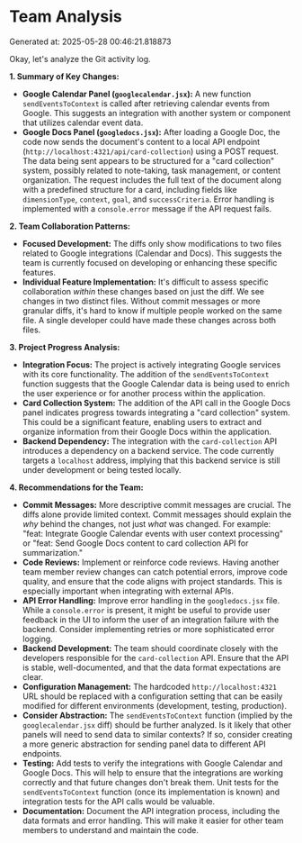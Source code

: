 # Team Analysis
Generated at: 2025-05-28 00:46:21.818873

Okay, let's analyze the Git activity log.

**1. Summary of Key Changes:**

*   **Google Calendar Panel (`googlecalendar.jsx`):** A new function `sendEventsToContext` is called after retrieving calendar events from Google. This suggests an integration with another system or component that utilizes calendar event data.
*   **Google Docs Panel (`googledocs.jsx`):**  After loading a Google Doc, the code now sends the document's content to a local API endpoint (`http://localhost:4321/api/card-collection`) using a POST request.  The data being sent appears to be structured for a "card collection" system, possibly related to note-taking, task management, or content organization.  The request includes the full text of the document along with a predefined structure for a card, including fields like `dimensionType`, `context`, `goal`, and `successCriteria`.  Error handling is implemented with a `console.error` message if the API request fails.

**2. Team Collaboration Patterns:**

*   **Focused Development:** The diffs only show modifications to two files related to Google integrations (Calendar and Docs). This suggests the team is currently focused on developing or enhancing these specific features.
*   **Individual Feature Implementation:** It's difficult to assess specific collaboration *within* these changes based on just the diff.  We see changes in two distinct files. Without commit messages or more granular diffs, it's hard to know if multiple people worked on the same file.  A single developer could have made these changes across both files.

**3. Project Progress Analysis:**

*   **Integration Focus:** The project is actively integrating Google services with its core functionality.  The addition of the `sendEventsToContext` function suggests that the Google Calendar data is being used to enrich the user experience or for another process within the application.
*   **Card Collection System:**  The addition of the API call in the Google Docs panel indicates progress towards integrating a "card collection" system.  This could be a significant feature, enabling users to extract and organize information from their Google Docs within the application.
*   **Backend Dependency:** The integration with the `card-collection` API introduces a dependency on a backend service. The code currently targets a `localhost` address, implying that this backend service is still under development or being tested locally.

**4. Recommendations for the Team:**

*   **Commit Messages:** More descriptive commit messages are crucial. The diffs alone provide limited context. Commit messages should explain the *why* behind the changes, not just *what* was changed.  For example: "feat: Integrate Google Calendar events with user context processing" or "feat: Send Google Docs content to card collection API for summarization."
*   **Code Reviews:**  Implement or reinforce code reviews.  Having another team member review changes can catch potential errors, improve code quality, and ensure that the code aligns with project standards.  This is especially important when integrating with external APIs.
*   **API Error Handling:**  Improve error handling in the `googledocs.jsx` file. While a `console.error` is present, it might be useful to provide user feedback in the UI to inform the user of an integration failure with the backend.  Consider implementing retries or more sophisticated error logging.
*   **Backend Development:**  The team should coordinate closely with the developers responsible for the `card-collection` API.  Ensure that the API is stable, well-documented, and that the data format expectations are clear.
*   **Configuration Management:**  The hardcoded `http://localhost:4321` URL should be replaced with a configuration setting that can be easily modified for different environments (development, testing, production).
*   **Consider Abstraction:**  The `sendEventsToContext` function (implied by the `googlecalendar.jsx` diff) should be further analyzed.  Is it likely that other panels will need to send data to similar contexts?  If so, consider creating a more generic abstraction for sending panel data to different API endpoints.
*   **Testing:**  Add tests to verify the integrations with Google Calendar and Google Docs.  This will help to ensure that the integrations are working correctly and that future changes don't break them.  Unit tests for the `sendEventsToContext` function (once its implementation is known) and integration tests for the API calls would be valuable.
*   **Documentation:**  Document the API integration process, including the data formats and error handling. This will make it easier for other team members to understand and maintain the code.
